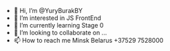 - 👋 Hi, I’m @YuryBurakBY
- 👀 I’m interested in JS FrontEnd
- 🌱 I’m currently learning Stage 0
- 💞️ I’m looking to collaborate on ...
- 📫 How to reach me Minsk Belarus +37529 7528000

<!---
YuryBurakBY/YuryBurakBY is a ✨ special ✨ repository because its `README.md` (this file) appears on your GitHub profile.
You can click the Preview link to take a look at your changes.
--->
